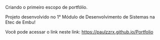 Criando o primeiro escopo de portfólio.

Projeto desenvolvido no 1° Módulo de Desenvolvimento de Sistemas na Etec de Embu!

Você pode acessar o link neste link:
https://paulzzrx.github.io/Portfolio
